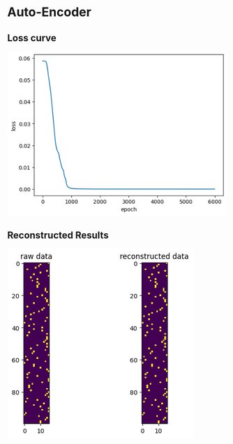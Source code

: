 # Auto-Encoder

## Loss curve
!['epoch-wise loss'](https://github.com/ZDDWLIG/Information-theory-assignment/blob/master/exercise_auto_encoder/loss.png)

## Reconstructed Results
!['before and after reconstruction'](https://github.com/ZDDWLIG/Information-theory-assignment/blob/master/exercise_auto_encoder/reconstructed_results.png)
